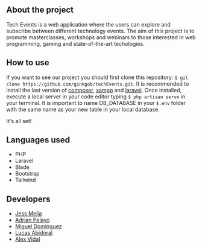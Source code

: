 ## About the project

Tech Events is a web application where the users can explore and subscribe between different technology events. The aim of this project is to promote masterclasses, workshops and webinars to those interested in web programming, gaming and state-of-the-art techologies.    

## How to use

If you want to see our project you should first clone this repository: `$ git clone https://github.com/ginkgob/techEvents.git`. It is recommended to install the last version of [composer](https://getcomposer.org/), [xampp](https://www.apachefriends.org/es/index.html) and [laravel](https://laravel.com/). Once installed, execute a local server in your code editor typing `$ php artisan serve` in your terminal. It is important to name DB_DATABASE in your `$.env` folder with the same name as your new table in your local database.  

It's all set!

## Languages used

- PHP
- Laravel
- Blade
- Bootstrap
- Tailwind

## Developers

- [Jess Mejia](https://github.com/itsberriver)
- [Adrian Pelayo](https://github.com/bigbae18)
- [Miguel Dominguez](https://github.com/MADROCHA)
- [Lucas Abidoral](https://github.com/Lucasbcn)
- [Alex Vidal](https://github.com/ginkgob)
